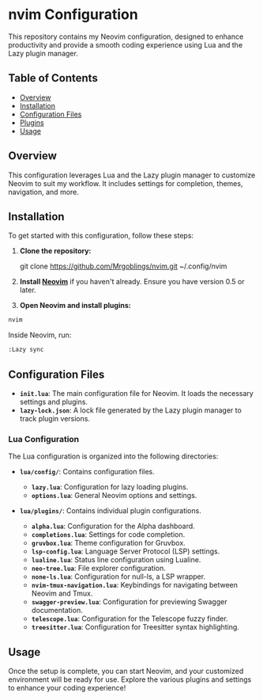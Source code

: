 # nvim Configuration

This repository contains my Neovim configuration, designed to enhance productivity and provide a smooth coding experience using Lua and the Lazy plugin manager.

## Table of Contents

- [Overview](#overview)
- [Installation](#installation)
- [Configuration Files](#configuration-files)
- [Plugins](#plugins)
- [Usage](#usage)

## Overview

This configuration leverages Lua and the Lazy plugin manager to customize Neovim to suit my workflow. It includes settings for completion, themes, navigation, and more.

## Installation

To get started with this configuration, follow these steps:

1. **Clone the repository:**

   git clone https://github.com/Mrgoblings/nvim.git ~/.config/nvim

2. **Install [Neovim](https://neovim.io/)** if you haven't already. Ensure you have version 0.5 or later.

3. **Open Neovim and install plugins:**

```bash
nvim
```

   Inside Neovim, run:
```bash
:Lazy sync
```

## Configuration Files

- **`init.lua`**: The main configuration file for Neovim. It loads the necessary settings and plugins.
- **`lazy-lock.json`**: A lock file generated by the Lazy plugin manager to track plugin versions.

### Lua Configuration

The Lua configuration is organized into the following directories:

- **`lua/config/`**: Contains configuration files.
  - **`lazy.lua`**: Configuration for lazy loading plugins.
  - **`options.lua`**: General Neovim options and settings.

- **`lua/plugins/`**: Contains individual plugin configurations.
  - **`alpha.lua`**: Configuration for the Alpha dashboard.
  - **`completions.lua`**: Settings for code completion.
  - **`gruvbox.lua`**: Theme configuration for Gruvbox.
  - **`lsp-config.lua`**: Language Server Protocol (LSP) settings.
  - **`lualine.lua`**: Status line configuration using Lualine.
  - **`neo-tree.lua`**: File explorer configuration.
  - **`none-ls.lua`**: Configuration for null-ls, a LSP wrapper.
  - **`nvim-tmux-navigation.lua`**: Keybindings for navigating between Neovim and Tmux.
  - **`swagger-preview.lua`**: Configuration for previewing Swagger documentation.
  - **`telescope.lua`**: Configuration for the Telescope fuzzy finder.
  - **`treesitter.lua`**: Configuration for Treesitter syntax highlighting.

## Usage

Once the setup is complete, you can start Neovim, and your customized environment will be ready for use. Explore the various plugins and settings to enhance your coding experience!
